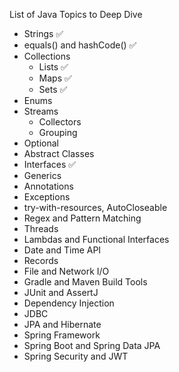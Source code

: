 List of Java Topics to Deep Dive

- Strings ✅
- equals() and hashCode() ✅
- Collections
  - Lists ✅
  - Maps ✅
  - Sets ✅
- Enums
- Streams
  - Collectors
  - Grouping
- Optional
- Abstract Classes
- Interfaces ✅
- Generics
- Annotations
- Exceptions
- try-with-resources, AutoCloseable
- Regex and Pattern Matching
- Threads
- Lambdas and Functional Interfaces
- Date and Time API
- Records
- File and Network I/O
- Gradle and Maven Build Tools
- JUnit and AssertJ
- Dependency Injection
- JDBC
- JPA and Hibernate
- Spring Framework
- Spring Boot and Spring Data JPA
- Spring Security and JWT

